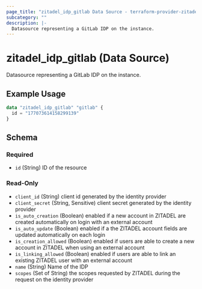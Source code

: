 ```yaml
---
page_title: "zitadel_idp_gitlab Data Source - terraform-provider-zitadel"
subcategory: ""
description: |-
  Datasource representing a GitLab IDP on the instance.
---
```


# zitadel_idp_gitlab (Data Source)

Datasource representing a GitLab IDP on the instance.

## Example Usage

```terraform
data "zitadel_idp_gitlab" "gitlab" {
  id = "177073614158299139"
}
```

<!-- schema generated by tfplugindocs -->
## Schema

### Required

- `id` (String) ID of the resource

### Read-Only

- `client_id` (String) client id generated by the identity provider
- `client_secret` (String, Sensitive) client secret generated by the identity provider
- `is_auto_creation` (Boolean) enabled if a new account in ZITADEL are created automatically on login with an external account
- `is_auto_update` (Boolean) enabled if a the ZITADEL account fields are updated automatically on each login
- `is_creation_allowed` (Boolean) enabled if users are able to create a new account in ZITADEL when using an external account
- `is_linking_allowed` (Boolean) enabled if users are able to link an existing ZITADEL user with an external account
- `name` (String) Name of the IDP
- `scopes` (Set of String) the scopes requested by ZITADEL during the request on the identity provider
